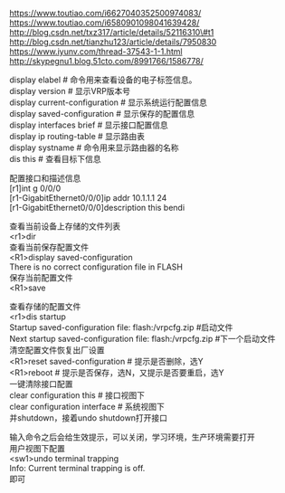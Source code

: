 https://www.toutiao.com/i6627040352500974083/  
https://www.toutiao.com/i6580901098041639428/  
http://blog.csdn.net/txz317/article/details/52116310\#t1  
http://blog.csdn.net/tianzhu123/article/details/7950830  
https://www.iyunv.com/thread-37543-1-1.html  
http://skypegnu1.blog.51cto.com/8991766/1586778/  
  
display elabel \# 命令用来查看设备的电子标签信息。  
display version \# 显示VRP版本号  
display current-configuration \# 显示系统运行配置信息  
display saved-configuration \# 显示保存的配置信息  
display interfaces brief \# 显示接口配置信息  
display ip routing-table \# 显示路由表  
display systname \# 命令用来显示路由器的名称  
dis this \# 查看目标下信息  
  
配置接口和描述信息  
[r1]int g 0/0/0  
[r1-GigabitEthernet0/0/0]ip addr 10.1.1.1 24  
[r1-GigabitEthernet0/0/0]description this bendi  
  
查看当前设备上存储的文件列表  
\<r1\>dir  
查看当前保存配置文件  
\<R1\>display saved-configuration  
There is no correct configuration file in FLASH  
保存当前配置文件  
\<R1\>save  
  
查看存储的配置文件  
\<r1\>dis startup  
Startup saved-configuration file: flash:/vrpcfg.zip \#启动文件  
Next startup saved-configuration file: flash:/vrpcfg.zip \#下一个启动文件  
清空配置文件恢复出厂设置  
\<R1\>reset saved-configuration \# 提示是否删除，选Y  
\<R1\>reboot \# 提示是否保存，选N，又提示是否要重启，选Y  
一键清除接口配置  
clear configuration this \# 接口视图下  
clear configuration interface \# 系统视图下  
并shutdown，接着undo shutdown打开接口

输入命令之后会给生效提示，可以关闭，学习环境，生产环境需要打开  
用户视图下配置  
\<sw1\>undo terminal trapping  
Info: Current terminal trapping is off.  
即可
